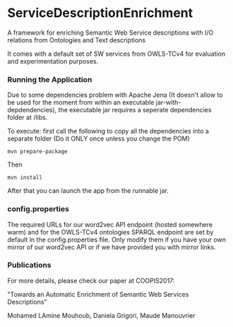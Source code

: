 # ServiceDescriptionEnrichment
A framework for enriching Semantic Web Service descriptions with I/O relations from Ontologies and Text descriptions

It comes with a default set of SW services from OWLS-TCv4 for evaluation and experimentation purposes.

### Running the Application

Due to some dependencies problem with Apache Jena (It doesn't allow to be used for the moment from within an executable jar-with-depdendencies), the executable jar requires a seperate dependencies folder at /libs.

To execute: first call the following to copy all the dependencies into a separate folder (Do it ONLY once unless you change the POM)
```
mvn prepare-package
```
Then
```
mvn install
```
After that you can launch the app from the runnable jar.

### config.properties

The required URLs for our word2vec API endpoint (hosted somewhere warm) and for the OWLS-TCv4 ontologies SPARQL endpoint are set by default in the config.properties file. Only modify them if you have your own mirror of our word2vec API or if we have provided you with mirror links.

### Publications

For more details, please check our paper at COOPIS2017:

"Towards an Automatic Enrichment of Semantic Web Services Descriptions"

Mohamed LAmine Mouhoub, Daniela Grigori, Maude Manouvrier
